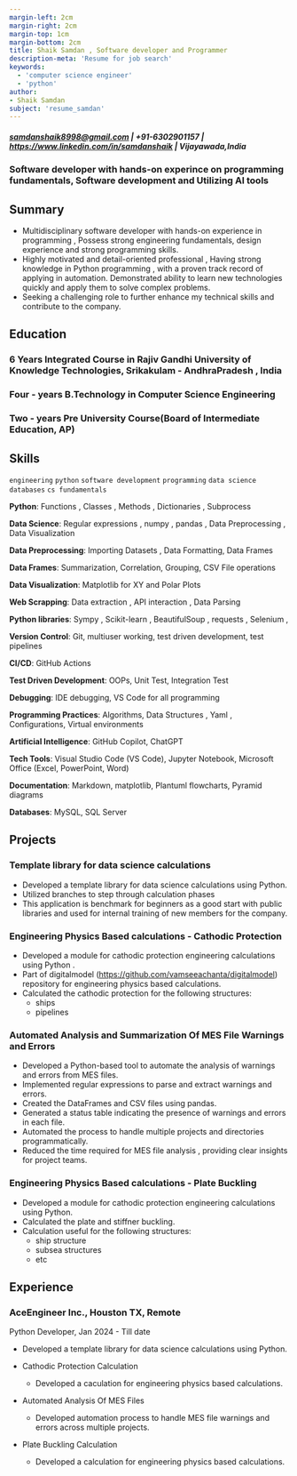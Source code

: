 ```yaml
---
margin-left: 2cm
margin-right: 2cm
margin-top: 1cm
margin-bottom: 2cm
title: Shaik Samdan , Software developer and Programmer
description-meta: 'Resume for job search'
keywords:
  - 'computer science engineer'
  - 'python'
author:
- Shaik Samdan
subject: 'resume_samdan'
---
```

##### <samdanshaik8998@gmail.com> |  +91-6302901157  | <https://www.linkedin.com/in/samdanshaik> | Vijayawada,India

### Software developer with hands-on experince on programming fundamentals, Software development and Utilizing AI tools

## Summary

- Multidisciplinary  software developer with hands-on experience in programming , Possess strong engineering fundamentals, design experience and strong programming skills.
- Highly motivated and detail-oriented professional , Having strong knowledge in Python programming , with a proven track record of applying in automation. Demonstrated ability to learn new technologies quickly and apply them to solve complex problems.
- Seeking a challenging role to further enhance my technical skills and contribute to the company.
  
## Education

### 6 Years Integrated Course in Rajiv Gandhi University of Knowledge Technologies, Srikakulam - AndhraPradesh , India

### Four - years B.Technology in Computer Science Engineering 

### Two - years Pre University Course(Board of Intermediate Education, AP)

## Skills

```engineering```
```python```
```software development```
```programming```
```data science```
```databases```
```cs fundamentals```

**Python**: Functions , Classes , Methods , Dictionaries , Subprocess  

**Data Science**: Regular expressions , numpy , pandas , Data Preprocessing , Data Visualization

**Data Preprocessing**: Importing Datasets , Data Formatting, Data Frames

**Data Frames**: Summarization, Correlation, Grouping, CSV File operations

**Data Visualization**: Matplotlib for XY and Polar Plots 

**Web Scrapping**: Data extraction , API interaction , Data Parsing

**Python libraries**: Sympy , Scikit-learn , BeautifulSoup , requests , Selenium , 

**Version Control**: Git, multiuser working, test driven development, test pipelines

**CI/CD**: GitHub Actions

**Test Driven Development**: OOPs, Unit Test, Integration Test

**Debugging**: IDE debugging, VS Code for all programming

**Programming Practices**: Algorithms, Data Structures , Yaml , Configurations, Virtual environments 

**Artificial Intelligence**: GitHub Copilot, ChatGPT

**Tech Tools**: Visual Studio Code (VS Code), Jupyter Notebook, Microsoft Office (Excel, PowerPoint, Word)

**Documentation**: Markdown, matplotlib, Plantuml flowcharts, Pyramid diagrams

**Databases**: MySQL, SQL Server


## Projects

### Template library for data science calculations

- Developed a template library for data science calculations using Python.
- Utilized branches to step through calculation phases
- This application is benchmark for beginners as a good  start with public libraries and used for internal training of new members for the company.

### Engineering Physics Based calculations - Cathodic Protection

- Developed a module for cathodic protection engineering calculations using Python .
- Part of digitalmodel (<https://github.com/vamseeachanta/digitalmodel>) repository for engineering physics based calculations.
- Calculated the cathodic protection for the following structures:
  - ships
  - pipelines

### Automated Analysis and Summarization Of MES File Warnings and Errors

- Developed a Python-based tool to automate the analysis of warnings and errors from MES files.
- Implemented regular expressions to parse and extract warnings and errors.
- Created the DataFrames and CSV files using pandas.
- Generated a status table indicating the presence of warnings and errors in each file.
- Automated the process to handle multiple projects and directories programmatically.
- Reduced the time required for MES file analysis , providing clear insights for project teams.

### Engineering Physics Based calculations - Plate Buckling

- Developed a module for cathodic protection engineering calculations using Python.
- Calculated the plate and stiffner buckling.
- Calculation useful for the following structures:
  - ship structure
  - subsea structures
  - etc

## Experience

### AceEngineer Inc., Houston TX, Remote

Python Developer, Jan 2024 - Till date

- Developed a template library for data science calculations using Python.

- Cathodic Protection Calculation
  - Developed a caculation for engineering physics based calculations.

- Automated Analysis Of MES Files
  - Developed automation process to handle MES file warnings and errors across multiple projects.

- Plate Buckling Calculation
  - Developed a calculation for engineering physics based calculations.